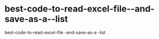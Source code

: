 # best-code-to-read-excel-file--and-save-as-a--list
best-code-to-read-excel-file -and-save-as-a -list
